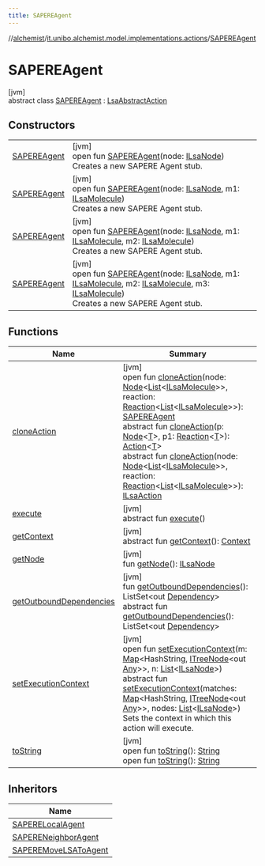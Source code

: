 ```yaml
---
title: SAPEREAgent
---
```

//[alchemist](../../../index.html)/[it.unibo.alchemist.model.implementations.actions](../index.html)/[SAPEREAgent](index.html)



# SAPEREAgent



[jvm]\
abstract class [SAPEREAgent](index.html) : [LsaAbstractAction](../-lsa-abstract-action/index.html)



## Constructors


| | |
|---|---|
| [SAPEREAgent](-s-a-p-e-r-e-agent.html) | [jvm]<br>open fun [SAPEREAgent](-s-a-p-e-r-e-agent.html)(node: [ILsaNode](../../it.unibo.alchemist.model.interfaces/-i-lsa-node/index.html))<br>Creates a new SAPERE Agent stub. |
| [SAPEREAgent](-s-a-p-e-r-e-agent.html) | [jvm]<br>open fun [SAPEREAgent](-s-a-p-e-r-e-agent.html)(node: [ILsaNode](../../it.unibo.alchemist.model.interfaces/-i-lsa-node/index.html), m1: [ILsaMolecule](../../it.unibo.alchemist.model.interfaces/-i-lsa-molecule/index.html))<br>Creates a new SAPERE Agent stub. |
| [SAPEREAgent](-s-a-p-e-r-e-agent.html) | [jvm]<br>open fun [SAPEREAgent](-s-a-p-e-r-e-agent.html)(node: [ILsaNode](../../it.unibo.alchemist.model.interfaces/-i-lsa-node/index.html), m1: [ILsaMolecule](../../it.unibo.alchemist.model.interfaces/-i-lsa-molecule/index.html), m2: [ILsaMolecule](../../it.unibo.alchemist.model.interfaces/-i-lsa-molecule/index.html))<br>Creates a new SAPERE Agent stub. |
| [SAPEREAgent](-s-a-p-e-r-e-agent.html) | [jvm]<br>open fun [SAPEREAgent](-s-a-p-e-r-e-agent.html)(node: [ILsaNode](../../it.unibo.alchemist.model.interfaces/-i-lsa-node/index.html), m1: [ILsaMolecule](../../it.unibo.alchemist.model.interfaces/-i-lsa-molecule/index.html), m2: [ILsaMolecule](../../it.unibo.alchemist.model.interfaces/-i-lsa-molecule/index.html), m3: [ILsaMolecule](../../it.unibo.alchemist.model.interfaces/-i-lsa-molecule/index.html))<br>Creates a new SAPERE Agent stub. |


## Functions


| Name | Summary |
|---|---|
| [cloneAction](clone-action.html) | [jvm]<br>open fun [cloneAction](clone-action.html)(node: [Node](../../it.unibo.alchemist.model.interfaces/-node/index.html)<[List](https://docs.oracle.com/javase/8/docs/api/java/util/List.html)<[ILsaMolecule](../../it.unibo.alchemist.model.interfaces/-i-lsa-molecule/index.html)>>, reaction: [Reaction](../../it.unibo.alchemist.model.interfaces/-reaction/index.html)<[List](https://docs.oracle.com/javase/8/docs/api/java/util/List.html)<[ILsaMolecule](../../it.unibo.alchemist.model.interfaces/-i-lsa-molecule/index.html)>>): [SAPEREAgent](index.html)<br>abstract fun [cloneAction](../../it.unibo.alchemist.model.interfaces/-action/clone-action.html)(p: [Node](../../it.unibo.alchemist.model.interfaces/-node/index.html)<[T](../../it.unibo.alchemist.model.implementations.conditions/-abstract-condition/index.html)>, p1: [Reaction](../../it.unibo.alchemist.model.interfaces/-reaction/index.html)<[T](../../it.unibo.alchemist.model.implementations.conditions/-abstract-condition/index.html)>): [Action](../../it.unibo.alchemist.model.interfaces/-action/index.html)<[T](../../it.unibo.alchemist.model.implementations.conditions/-abstract-condition/index.html)><br>abstract fun [cloneAction](../../it.unibo.alchemist.model.interfaces/-i-lsa-action/clone-action.html)(node: [Node](../../it.unibo.alchemist.model.interfaces/-node/index.html)<[List](https://docs.oracle.com/javase/8/docs/api/java/util/List.html)<[ILsaMolecule](../../it.unibo.alchemist.model.interfaces/-i-lsa-molecule/index.html)>>, reaction: [Reaction](../../it.unibo.alchemist.model.interfaces/-reaction/index.html)<[List](https://docs.oracle.com/javase/8/docs/api/java/util/List.html)<[ILsaMolecule](../../it.unibo.alchemist.model.interfaces/-i-lsa-molecule/index.html)>>): [ILsaAction](../../it.unibo.alchemist.model.interfaces/-i-lsa-action/index.html) |
| [execute](../../it.unibo.alchemist.model.interfaces/-action/execute.html) | [jvm]<br>abstract fun [execute](../../it.unibo.alchemist.model.interfaces/-action/execute.html)() |
| [getContext](../../it.unibo.alchemist.model.interfaces/-action/get-context.html) | [jvm]<br>abstract fun [getContext](../../it.unibo.alchemist.model.interfaces/-action/get-context.html)(): [Context](../../it.unibo.alchemist.model.interfaces/-context/index.html) |
| [getNode](../-lsa-abstract-action/get-node.html) | [jvm]<br>fun [getNode](../-lsa-abstract-action/get-node.html)(): [ILsaNode](../../it.unibo.alchemist.model.interfaces/-i-lsa-node/index.html) |
| [getOutboundDependencies](../-abstract-action/get-outbound-dependencies.html) | [jvm]<br>fun [getOutboundDependencies](../-abstract-action/get-outbound-dependencies.html)(): ListSet<out [Dependency](../../it.unibo.alchemist.model.interfaces/-dependency/index.html)><br>abstract fun [getOutboundDependencies](../../it.unibo.alchemist.model.interfaces/-i-lsa-action/get-outbound-dependencies.html)(): ListSet<out [Dependency](../../it.unibo.alchemist.model.interfaces/-dependency/index.html)> |
| [setExecutionContext](../-lsa-abstract-action/set-execution-context.html) | [jvm]<br>open fun [setExecutionContext](../-lsa-abstract-action/set-execution-context.html)(m: [Map](https://docs.oracle.com/javase/8/docs/api/java/util/Map.html)<HashString, [ITreeNode](../../it.unibo.alchemist.expressions.interfaces/-i-tree-node/index.html)<out [Any](https://kotlinlang.org/api/latest/jvm/stdlib/kotlin/-any/index.html)>>, n: [List](https://docs.oracle.com/javase/8/docs/api/java/util/List.html)<[ILsaNode](../../it.unibo.alchemist.model.interfaces/-i-lsa-node/index.html)>)<br>abstract fun [setExecutionContext](../../it.unibo.alchemist.model.interfaces/-i-lsa-action/set-execution-context.html)(matches: [Map](https://docs.oracle.com/javase/8/docs/api/java/util/Map.html)<HashString, [ITreeNode](../../it.unibo.alchemist.expressions.interfaces/-i-tree-node/index.html)<out [Any](https://kotlinlang.org/api/latest/jvm/stdlib/kotlin/-any/index.html)>>, nodes: [List](https://docs.oracle.com/javase/8/docs/api/java/util/List.html)<[ILsaNode](../../it.unibo.alchemist.model.interfaces/-i-lsa-node/index.html)>)<br>Sets the context in which this action will execute. |
| [toString](../-abstract-action/to-string.html) | [jvm]<br>open fun [toString](../-abstract-action/to-string.html)(): [String](https://docs.oracle.com/javase/8/docs/api/java/lang/String.html)<br>open fun [toString](to-string.html)(): [String](https://docs.oracle.com/javase/8/docs/api/java/lang/String.html) |


## Inheritors


| Name |
|---|
| [SAPERELocalAgent](../-s-a-p-e-r-e-local-agent/index.html) |
| [SAPERENeighborAgent](../-s-a-p-e-r-e-neighbor-agent/index.html) |
| [SAPEREMoveLSAToAgent](../-s-a-p-e-r-e-move-l-s-a-to-agent/index.html) |

